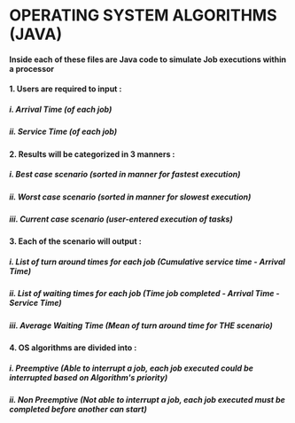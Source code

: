 # OPERATING SYSTEM ALGORITHMS (JAVA) 

#### Inside each of these files are Java code to simulate Job executions within a processor 
#### 1. Users are required to input : 
##### i. Arrival Time (of each job)
##### ii. Service Time (of each job) 

#### 2. Results will be categorized in 3 manners : 
##### i. Best case scenario (sorted in manner for fastest execution)
##### ii. Worst case scenario (sorted in manner for slowest execution)
##### iii. Current case scenario (user-entered execution of tasks)

#### 3. Each of the scenario will output : 
##### i. List of turn around times for each job (Cumulative service time - Arrival Time) 
##### ii. List of waiting times for each job (Time job completed - Arrival Time - Service Time)
##### iii. Average Waiting Time (Mean of turn around time for THE scenario) 

#### 4. OS algorithms are divided into : 
##### i. Preemptive (Able to interrupt a job, each job executed could be interrupted based on Algorithm's priority) 
##### ii. Non Preemptive (Not able to interrupt a job, each job executed must be completed before another can start) 
